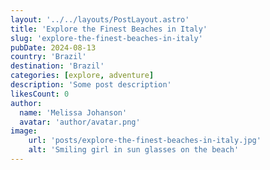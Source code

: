 ```yaml
---
layout: '../../layouts/PostLayout.astro'
title: 'Explore the Finest Beaches in Italy'
slug: 'explore-the-finest-beaches-in-italy'
pubDate: 2024-08-13
country: 'Brazil'
destination: 'Brazil'
categories: [explore, adventure]
description: 'Some post description'
likesCount: 0
author:
  name: 'Melissa Johanson'
  avatar: 'author/avatar.png'
image:
    url: 'posts/explore-the-finest-beaches-in-italy.jpg'
    alt: 'Smiling girl in sun glasses on the beach'
---
```

